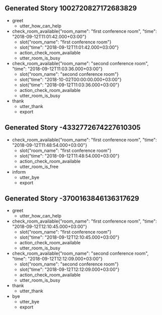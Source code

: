 ## Generated Story 1002720827172683829
* greet
    - utter_how_can_help
* check_room_available{"room_name": "first conference room", "time": "2018-09-12T11:01:42.000+03:00"}
    - slot{"room_name": "first conference room"}
    - slot{"time": "2018-09-12T11:01:42.000+03:00"}
    - action_check_room_available
    - utter_room_is_busy
* check_room_available{"room_name": "second conference room", "time": "2018-09-12T11:03:36.000+03:00"}
    - slot{"room_name": "second conference room"}
    - slot{"time": "2018-10-02T00:00:00.000+03:00"}
    - slot{"time": "2018-09-12T11:03:36.000+03:00"}
    - action_check_room_available
    - utter_room_is_busy
* thank
    - utter_thank
    - export
## Generated Story -4332772674227610305
* check_room_available{"room_name": "first conference room", "time": "2018-09-12T11:48:54.000+03:00"}
    - slot{"room_name": "first conference room"}
    - slot{"time": "2018-09-12T11:48:54.000+03:00"}
    - action_check_room_available
    - utter_room_is_free
* inform
    - utter_bye
    - export
## Generated Story -3700163846136317629
* greet
    - utter_how_can_help
* check_room_available{"room_name": "first conference room", "time": "2018-09-12T12:10:45.000+03:00"}
    - slot{"room_name": "first conference room"}
    - slot{"time": "2018-09-12T12:10:45.000+03:00"}
    - action_check_room_available
    - utter_room_is_busy
* check_room_available{"room_name": "second conference room", "time": "2018-09-12T12:12:09.000+03:00"}
    - slot{"room_name": "second conference room"}
    - slot{"time": "2018-09-12T12:12:09.000+03:00"}
    - action_check_room_available
    - utter_room_is_busy
* thank
    - utter_thank
* bye
    - utter_bye
    - export
